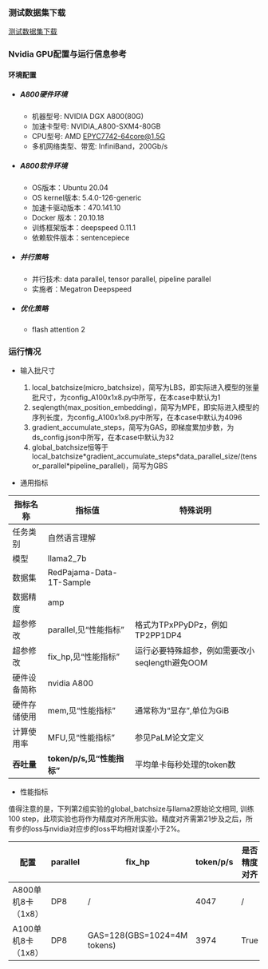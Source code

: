 ### 测试数据集下载
[测试数据集下载](../../benchmarks/llama2_7b/megatron-deepspeed)

### Nvidia GPU配置与运行信息参考
#### 环境配置
- ##### A800硬件环境

    - 机器型号: NVIDIA DGX A800(80G) 
    - 加速卡型号: NVIDIA_A800-SXM4-80GB
    - CPU型号: AMD EPYC7742-64core@1.5G
    - 多机网络类型、带宽: InfiniBand，200Gb/s

- ##### A800软件环境

    - OS版本：Ubuntu 20.04
    - OS kernel版本: 5.4.0-126-generic     
    - 加速卡驱动版本：470.141.10
    - Docker 版本：20.10.18
    - 训练框架版本：deepspeed 0.11.1
    - 依赖软件版本：sentencepiece

- ##### 并行策略
    - 并行技术: data parallel, tensor parallel, pipeline parallel
    - 实施者：Megatron Deepspeed

- ##### 优化策略
    - flash attention 2

### 运行情况

* 输入批尺寸
  1. local_batchsize(micro_batchsize)，简写为LBS，即实际进入模型的张量批尺寸，为config_A100x1x8.py中所写，在本case中默认为1
  2. seqlength(max_position_embedding)，简写为MPE，即实际进入模型的序列长度，为config_A100x1x8.py中所写，在本case中默认为4096
  3. gradient_accumulate_steps，简写为GAS，即梯度累加步数，为ds_config.json中所写，在本case中默认为32
  4. global_batchsize恒等于local_batchsize\*gradient_accumulate_steps\*data_parallel_size/(tensor_parallel\*pipeline_parallel)，简写为GBS

* 通用指标

| 指标名称    | 指标值                      | 特殊说明                          |
| ------- | ------------------------ | ----------------------------- |
| 任务类别    | 自然语言理解                   |                               |
| 模型      | llama2_7b                |                               |
| 数据集     | RedPajama-Data-1T-Sample |                               |
| 数据精度    | amp                      |                               |
| 超参修改    | parallel,见“性能指标”         | 格式为TPxPPyDPz，例如TP2PP1DP4      |
| 超参修改    | fix_hp,见“性能指标”           | 运行必要特殊超参，例如需要改小seqlength避免OOM |
| 硬件设备简称  | nvidia A800              |                               |
| 硬件存储使用  | mem,见“性能指标”              | 通常称为“显存”,单位为GiB               |
| 计算使用率   | MFU,见“性能指标”              | 参见PaLM论文定义                    |
| **吞吐量** | **token/p/s,见“性能指标”**    | 平均单卡每秒处理的token数               |

* 性能指标

值得注意的是，下列第2组实验的global_batchsize与llama2原始论文相同, 训练100 step，此项实验也将作为精度对齐所用实验。精度对齐需第21步及之后，所有步的loss与nvidia对应步的loss平均相对误差小于2%。

| 配置            | parallel | fix_hp                      | token/p/s | 是否精度对齐 | mem   | MFU   |
| ------------- | -------- | --------------------------- | --------- | ------ | ----- | ----- |
| A800单机8卡（1x8） | DP8      | /                           | 4047      | /      | 63/80 | 54.6% |
| A100单机8卡（1x8） | DP8      | GAS=128(GBS=1024=4M tokens) | 3974      | True   | 63/80 | 53.5% |